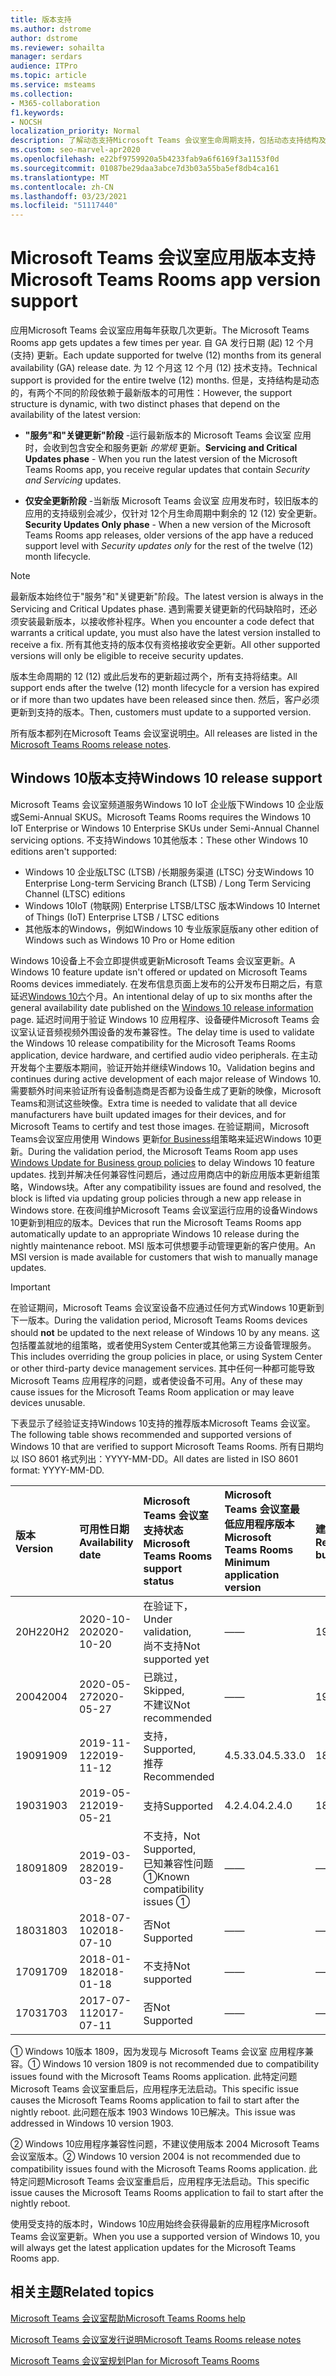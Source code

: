 ```yaml
---
title: 版本支持
ms.author: dstrome
author: dstrome
ms.reviewer: sohailta
manager: serdars
audience: ITPro
ms.topic: article
ms.service: msteams
ms.collection:
- M365-collaboration
f1.keywords:
- NOCSH
localization_priority: Normal
description: 了解动态支持Microsoft Teams 会议室生命周期支持，包括动态支持结构及其阶段。
ms.custom: seo-marvel-apr2020
ms.openlocfilehash: e22bf9759920a5b4233fab9a6f6169f3a1153f0d
ms.sourcegitcommit: 01087be29daa3abce7d3b03a55ba5ef8db4ca161
ms.translationtype: MT
ms.contentlocale: zh-CN
ms.lasthandoff: 03/23/2021
ms.locfileid: "51117440"
---
```

# <a name="microsoft-teams-rooms-app-version-support"></a><span data-ttu-id="d9695-103">Microsoft Teams 会议室应用版本支持</span><span class="sxs-lookup"><span data-stu-id="d9695-103">Microsoft Teams Rooms app version support</span></span>
 
<span data-ttu-id="d9695-104">应用Microsoft Teams 会议室应用每年获取几次更新。</span><span class="sxs-lookup"><span data-stu-id="d9695-104">The Microsoft Teams Rooms app gets updates a few times per year.</span></span> <span data-ttu-id="d9695-105">自 GA 发行日期 (起) 12 个月 (支持) 更新。</span><span class="sxs-lookup"><span data-stu-id="d9695-105">Each update supported for twelve (12) months from its general availability (GA) release date.</span></span> <span data-ttu-id="d9695-106">为 12 个月这 12 个月 (12) 技术支持。</span><span class="sxs-lookup"><span data-stu-id="d9695-106">Technical support is provided for the entire twelve (12) months.</span></span> <span data-ttu-id="d9695-107">但是，支持结构是动态的，有两个不同的阶段依赖于最新版本的可用性：</span><span class="sxs-lookup"><span data-stu-id="d9695-107">However, the support structure is dynamic, with two distinct phases that depend on the availability of the latest version:</span></span>

- <span data-ttu-id="d9695-108">**"服务"和"关键更新"阶段** \-运行最新版本的 Microsoft Teams 会议室 应用时，会收到包含安全和服务更新 *的常规* 更新。</span><span class="sxs-lookup"><span data-stu-id="d9695-108">**Servicing and Critical Updates phase** \- When you run the latest version of the Microsoft Teams Rooms app, you receive regular updates that contain *Security and Servicing* updates.</span></span>

- <span data-ttu-id="d9695-109">**仅安全更新阶段** \-当新版 Microsoft Teams 会议室 应用发布时，较旧版本的应用的支持级别会减少，仅针对 12个月生命周期中剩余的 12 (12) 安全更新。</span><span class="sxs-lookup"><span data-stu-id="d9695-109">**Security Updates Only phase** \- When a new version of the Microsoft Teams Rooms app releases, older versions of the app have a reduced support level with *Security updates only* for the rest of the twelve (12) month lifecycle.</span></span>

> [!NOTE]
> <span data-ttu-id="d9695-110">最新版本始终位于"服务"和"关键更新"阶段。</span><span class="sxs-lookup"><span data-stu-id="d9695-110">The latest version is always in the Servicing and Critical Updates phase.</span></span> <span data-ttu-id="d9695-111">遇到需要关键更新的代码缺陷时，还必须安装最新版本，以接收修补程序。</span><span class="sxs-lookup"><span data-stu-id="d9695-111">When you encounter a code defect that warrants a critical update, you must also have the latest version installed to receive a fix.</span></span> <span data-ttu-id="d9695-112">所有其他支持的版本仅有资格接收安全更新。</span><span class="sxs-lookup"><span data-stu-id="d9695-112">All other supported versions will only be eligible to receive security updates.</span></span>

<span data-ttu-id="d9695-113">版本生命周期的 12 (12) 或此后发布的更新超过两个，所有支持将结束。</span><span class="sxs-lookup"><span data-stu-id="d9695-113">All support ends after the twelve (12) month lifecycle for a version has expired or if more than two updates have been released since then.</span></span> <span data-ttu-id="d9695-114">然后，客户必须更新到支持的版本。</span><span class="sxs-lookup"><span data-stu-id="d9695-114">Then, customers must update to a supported version.</span></span>

<span data-ttu-id="d9695-115">所有版本都列在Microsoft Teams 会议室说明[中](rooms-release-note.md)。</span><span class="sxs-lookup"><span data-stu-id="d9695-115">All releases are listed in the [Microsoft Teams Rooms release notes](rooms-release-note.md).</span></span>

## <a name="windows-10-release-support"></a><span data-ttu-id="d9695-116">Windows 10版本支持</span><span class="sxs-lookup"><span data-stu-id="d9695-116">Windows 10 release support</span></span>

<span data-ttu-id="d9695-117">Microsoft Teams 会议室频道服务Windows 10 IoT 企业版下Windows 10 企业版或Semi-Annual SKUS。</span><span class="sxs-lookup"><span data-stu-id="d9695-117">Microsoft Teams Rooms requires the  Windows 10 IoT Enterprise or Windows 10 Enterprise SKUs under Semi-Annual Channel servicing options.</span></span> <span data-ttu-id="d9695-118">不支持Windows 10其他版本：</span><span class="sxs-lookup"><span data-stu-id="d9695-118">These other Windows 10 editions aren't supported:</span></span>

- <span data-ttu-id="d9695-119">Windows 10 企业版LTSC (LTSB) /长期服务渠道 (LTSC) 分支</span><span class="sxs-lookup"><span data-stu-id="d9695-119">Windows 10 Enterprise Long-term Servicing Branch (LTSB) / Long Term Servicing Channel (LTSC) editions</span></span>
- <span data-ttu-id="d9695-120">Windows 10IoT (物联网) Enterprise LTSB/LTSC 版本</span><span class="sxs-lookup"><span data-stu-id="d9695-120">Windows 10 Internet of Things (IoT) Enterprise LTSB / LTSC editions</span></span>
- <span data-ttu-id="d9695-121">其他版本的Windows，例如Windows 10 专业版家庭版</span><span class="sxs-lookup"><span data-stu-id="d9695-121">any other edition of Windows such as Windows 10 Pro or Home edition</span></span>

<span data-ttu-id="d9695-122">Windows 10设备上不会立即提供或更新Microsoft Teams 会议室更新。</span><span class="sxs-lookup"><span data-stu-id="d9695-122">A Windows 10 feature update isn't offered or updated on Microsoft Teams Rooms devices immediately.</span></span> <span data-ttu-id="d9695-123">在发布信息页面上发布的公开发布日期之后，有意延迟[Windows 10六](/windows/release-information/)个月。</span><span class="sxs-lookup"><span data-stu-id="d9695-123">An intentional delay of up to six months after the general availability date published on the [Windows 10 release information](/windows/release-information/) page.</span></span> <span data-ttu-id="d9695-124">延迟时间用于验证 Windows 10 应用程序、设备硬件Microsoft Teams 会议室认证音频视频外围设备的发布兼容性。</span><span class="sxs-lookup"><span data-stu-id="d9695-124">The delay time is used to validate the Windows 10 release compatibility for the Microsoft Teams Rooms application, device hardware, and certified audio video peripherals.</span></span> <span data-ttu-id="d9695-125">在主动开发每个主要版本期间，验证开始并继续Windows 10。</span><span class="sxs-lookup"><span data-stu-id="d9695-125">Validation begins and continues during active development of each major release of Windows 10.</span></span> <span data-ttu-id="d9695-126">需要额外时间来验证所有设备制造商是否都为设备生成了更新的映像，Microsoft Teams和测试这些映像。</span><span class="sxs-lookup"><span data-stu-id="d9695-126">Extra time is needed to validate that all device manufacturers have built updated images for their devices, and for Microsoft Teams to certify and test those images.</span></span> <span data-ttu-id="d9695-127">在验证期间，Microsoft Teams会议室应用使用 Windows 更新[for Business](/windows/deployment/update/waas-manage-updates-wufb)组策略来延迟Windows 10更新。</span><span class="sxs-lookup"><span data-stu-id="d9695-127">During the validation period, the Microsoft Teams Room app  uses  [Windows Update for Business group policies](/windows/deployment/update/waas-manage-updates-wufb) to delay Windows 10 feature updates.</span></span> <span data-ttu-id="d9695-128">找到并解决任何兼容性问题后，通过应用商店中的新应用版本更新组策略，Windows块。</span><span class="sxs-lookup"><span data-stu-id="d9695-128">After any compatibility issues are found and resolved, the block is lifted via updating group policies through a new app release in Windows store.</span></span> <span data-ttu-id="d9695-129">在夜间维护Microsoft Teams 会议室运行应用的设备Windows 10更新到相应的版本。</span><span class="sxs-lookup"><span data-stu-id="d9695-129">Devices that run the Microsoft Teams Rooms app automatically update to an appropriate Windows 10 release during the nightly maintenance reboot.</span></span> <span data-ttu-id="d9695-130">MSI 版本可供想要手动管理更新的客户使用。</span><span class="sxs-lookup"><span data-stu-id="d9695-130">An MSI version is made available for customers that wish to manually manage updates.</span></span>  

> [!IMPORTANT]
> <span data-ttu-id="d9695-131">在验证期间，Microsoft Teams 会议室设备不应通过任何方式Windows 10更新到下一版本。</span><span class="sxs-lookup"><span data-stu-id="d9695-131">During the validation period, Microsoft Teams Rooms devices should **not** be updated to the next release of Windows 10 by any means.</span></span> <span data-ttu-id="d9695-132">这包括覆盖就地的组策略，或者使用System Center或其他第三方设备管理服务。</span><span class="sxs-lookup"><span data-stu-id="d9695-132">This includes overriding the group policies in place, or using System Center or other third-party device management services.</span></span> <span data-ttu-id="d9695-133">其中任何一种都可能导致 Microsoft Teams 应用程序的问题，或者使设备不可用。</span><span class="sxs-lookup"><span data-stu-id="d9695-133">Any of these may cause issues for the Microsoft Teams Room application or may leave devices unusable.</span></span>  

<span data-ttu-id="d9695-134">下表显示了经验证支持Windows 10支持的推荐版本Microsoft Teams 会议室。</span><span class="sxs-lookup"><span data-stu-id="d9695-134">The following table shows recommended and supported versions of Windows 10 that are verified to support Microsoft Teams Rooms.</span></span> <span data-ttu-id="d9695-135">所有日期均以 ISO 8601 格式列出：YYYY-MM-DD。</span><span class="sxs-lookup"><span data-stu-id="d9695-135">All dates are listed in ISO 8601 format: YYYY-MM-DD.</span></span>

|<span data-ttu-id="d9695-136">版本</span><span class="sxs-lookup"><span data-stu-id="d9695-136">Version</span></span>  |<span data-ttu-id="d9695-137">可用性日期</span><span class="sxs-lookup"><span data-stu-id="d9695-137">Availability date</span></span>   |<span data-ttu-id="d9695-138">Microsoft Teams 会议室支持状态</span><span class="sxs-lookup"><span data-stu-id="d9695-138">Microsoft Teams Rooms support status</span></span>   |<span data-ttu-id="d9695-139">Microsoft Teams 会议室最低应用程序版本</span><span class="sxs-lookup"><span data-stu-id="d9695-139">Microsoft Teams Rooms Minimum application version</span></span> | <span data-ttu-id="d9695-140">建议的 OS 版本</span><span class="sxs-lookup"><span data-stu-id="d9695-140">Recommended OS build</span></span>  |
|:---  |:---       |:---                                  |:---     |:---     |
| <span data-ttu-id="d9695-141">20H2</span><span class="sxs-lookup"><span data-stu-id="d9695-141">20H2</span></span> |<span data-ttu-id="d9695-142">2020-10-20</span><span class="sxs-lookup"><span data-stu-id="d9695-142">2020-10-20</span></span> |<span data-ttu-id="d9695-143">在验证下，</span><span class="sxs-lookup"><span data-stu-id="d9695-143">Under validation,</span></span> <br/><span data-ttu-id="d9695-144">尚不支持</span><span class="sxs-lookup"><span data-stu-id="d9695-144">Not supported yet</span></span>|<span data-ttu-id="d9695-145">&#x2014;</span><span class="sxs-lookup"><span data-stu-id="d9695-145">&#x2014;</span></span> |<span data-ttu-id="d9695-146">19042.572</span><span class="sxs-lookup"><span data-stu-id="d9695-146">19042.572</span></span> |
| <span data-ttu-id="d9695-147">2004</span><span class="sxs-lookup"><span data-stu-id="d9695-147">2004</span></span> |<span data-ttu-id="d9695-148">2020-05-27</span><span class="sxs-lookup"><span data-stu-id="d9695-148">2020-05-27</span></span> |<span data-ttu-id="d9695-149">已跳过，</span><span class="sxs-lookup"><span data-stu-id="d9695-149">Skipped,</span></span> <br/> <span data-ttu-id="d9695-150">不建议</span><span class="sxs-lookup"><span data-stu-id="d9695-150">Not recommended</span></span>|<span data-ttu-id="d9695-151">&#x2014;</span><span class="sxs-lookup"><span data-stu-id="d9695-151">&#x2014;</span></span> |<span data-ttu-id="d9695-152">19041.264</span><span class="sxs-lookup"><span data-stu-id="d9695-152">19041.264</span></span> |
| <span data-ttu-id="d9695-153">1909</span><span class="sxs-lookup"><span data-stu-id="d9695-153">1909</span></span> |<span data-ttu-id="d9695-154">2019-11-12</span><span class="sxs-lookup"><span data-stu-id="d9695-154">2019-11-12</span></span> |<span data-ttu-id="d9695-155">支持，</span><span class="sxs-lookup"><span data-stu-id="d9695-155">Supported,</span></span> <br/><span data-ttu-id="d9695-156">推荐</span><span class="sxs-lookup"><span data-stu-id="d9695-156">Recommended</span></span> |<span data-ttu-id="d9695-157">4.5.33.0</span><span class="sxs-lookup"><span data-stu-id="d9695-157">4.5.33.0</span></span> |<span data-ttu-id="d9695-158">18363.418</span><span class="sxs-lookup"><span data-stu-id="d9695-158">18363.418</span></span>  |
| <span data-ttu-id="d9695-159">1903</span><span class="sxs-lookup"><span data-stu-id="d9695-159">1903</span></span> |<span data-ttu-id="d9695-160">2019-05-21</span><span class="sxs-lookup"><span data-stu-id="d9695-160">2019-05-21</span></span> |<span data-ttu-id="d9695-161">支持</span><span class="sxs-lookup"><span data-stu-id="d9695-161">Supported</span></span>  |<span data-ttu-id="d9695-162">4.2.4.0</span><span class="sxs-lookup"><span data-stu-id="d9695-162">4.2.4.0</span></span> |<span data-ttu-id="d9695-163">18362.356</span><span class="sxs-lookup"><span data-stu-id="d9695-163">18362.356</span></span> |
| <span data-ttu-id="d9695-164">1809</span><span class="sxs-lookup"><span data-stu-id="d9695-164">1809</span></span> |<span data-ttu-id="d9695-165">2019-03-28</span><span class="sxs-lookup"><span data-stu-id="d9695-165">2019-03-28</span></span> |<span data-ttu-id="d9695-166">不支持，</span><span class="sxs-lookup"><span data-stu-id="d9695-166">Not Supported,</span></span> <br/><span data-ttu-id="d9695-167">已知兼容性问题&#x2780;</span><span class="sxs-lookup"><span data-stu-id="d9695-167">Known compatibility issues &#x2780;</span></span>|<span data-ttu-id="d9695-168">&#x2014;</span><span class="sxs-lookup"><span data-stu-id="d9695-168">&#x2014;</span></span> |<span data-ttu-id="d9695-169">&#x2014;</span><span class="sxs-lookup"><span data-stu-id="d9695-169">&#x2014;</span></span> |
| <span data-ttu-id="d9695-170">1803</span><span class="sxs-lookup"><span data-stu-id="d9695-170">1803</span></span> |<span data-ttu-id="d9695-171">2018-07-10</span><span class="sxs-lookup"><span data-stu-id="d9695-171">2018-07-10</span></span> |<span data-ttu-id="d9695-172">否</span><span class="sxs-lookup"><span data-stu-id="d9695-172">Not Supported</span></span>                             |<span data-ttu-id="d9695-173">&#x2014;</span><span class="sxs-lookup"><span data-stu-id="d9695-173">&#x2014;</span></span>  |<span data-ttu-id="d9695-174">&#x2014;</span><span class="sxs-lookup"><span data-stu-id="d9695-174">&#x2014;</span></span> |
| <span data-ttu-id="d9695-175">1709</span><span class="sxs-lookup"><span data-stu-id="d9695-175">1709</span></span> |<span data-ttu-id="d9695-176">2018-01-18</span><span class="sxs-lookup"><span data-stu-id="d9695-176">2018-01-18</span></span> |<span data-ttu-id="d9695-177">不支持</span><span class="sxs-lookup"><span data-stu-id="d9695-177">Not supported</span></span>                         |<span data-ttu-id="d9695-178">&#x2014;</span><span class="sxs-lookup"><span data-stu-id="d9695-178">&#x2014;</span></span> |<span data-ttu-id="d9695-179">&#x2014;</span><span class="sxs-lookup"><span data-stu-id="d9695-179">&#x2014;</span></span> |
| <span data-ttu-id="d9695-180">1703</span><span class="sxs-lookup"><span data-stu-id="d9695-180">1703</span></span> |<span data-ttu-id="d9695-181">2017-07-11</span><span class="sxs-lookup"><span data-stu-id="d9695-181">2017-07-11</span></span> |<span data-ttu-id="d9695-182">否</span><span class="sxs-lookup"><span data-stu-id="d9695-182">Not Supported</span></span>                         |<span data-ttu-id="d9695-183">&#x2014;</span><span class="sxs-lookup"><span data-stu-id="d9695-183">&#x2014;</span></span> |<span data-ttu-id="d9695-184">&#x2014;</span><span class="sxs-lookup"><span data-stu-id="d9695-184">&#x2014;</span></span> |

<span data-ttu-id="d9695-185">&#x2780; Windows 10版本 1809，因为发现与 Microsoft Teams 会议室 应用程序兼容。</span><span class="sxs-lookup"><span data-stu-id="d9695-185">&#x2780; Windows 10 version 1809 is not recommended due to compatibility issues found with the Microsoft Teams Rooms application.</span></span> <span data-ttu-id="d9695-186">此特定问题Microsoft Teams 会议室重启后，应用程序无法启动。</span><span class="sxs-lookup"><span data-stu-id="d9695-186">This specific issue causes the Microsoft Teams Rooms application to fail to start after the nightly reboot.</span></span> <span data-ttu-id="d9695-187">此问题在版本 1903 Windows 10已解决。</span><span class="sxs-lookup"><span data-stu-id="d9695-187">This issue was addressed in  Windows 10 version 1903.</span></span>  

<span data-ttu-id="d9695-188">&#x2781; Windows 10应用程序兼容性问题，不建议使用版本 2004 Microsoft Teams 会议室版本。</span><span class="sxs-lookup"><span data-stu-id="d9695-188">&#x2781; Windows 10 version 2004 is not recommended due to compatibility issues found with the Microsoft Teams Rooms application.</span></span> <span data-ttu-id="d9695-189">此特定问题Microsoft Teams 会议室重启后，应用程序无法启动。</span><span class="sxs-lookup"><span data-stu-id="d9695-189">This specific issue causes the Microsoft Teams Rooms application to fail to start after the nightly reboot.</span></span> 

<span data-ttu-id="d9695-190">使用受支持的版本时，Windows 10应用始终会获得最新的应用程序Microsoft Teams 会议室更新。</span><span class="sxs-lookup"><span data-stu-id="d9695-190">When you use a supported version of Windows 10, you will always get the latest application updates for the Microsoft Teams Rooms app.</span></span>  

## <a name="related-topics"></a><span data-ttu-id="d9695-191">相关主题</span><span class="sxs-lookup"><span data-stu-id="d9695-191">Related topics</span></span>

[<span data-ttu-id="d9695-192">Microsoft Teams 会议室帮助</span><span class="sxs-lookup"><span data-stu-id="d9695-192">Microsoft Teams Rooms help</span></span>](https://support.office.com/article/Skype-Room-Systems-version-2-help-e667f40e-5aab-40c1-bd68-611fe0002ba2)

[<span data-ttu-id="d9695-193">Microsoft Teams 会议室发行说明</span><span class="sxs-lookup"><span data-stu-id="d9695-193">Microsoft Teams Rooms release notes</span></span>](rooms-release-note.md)

[<span data-ttu-id="d9695-194">Microsoft Teams 会议室规划</span><span class="sxs-lookup"><span data-stu-id="d9695-194">Plan for Microsoft Teams Rooms</span></span>](rooms-plan.md)